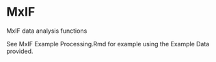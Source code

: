 # MxIF
MxIF data analysis functions

See MxIF Example Processing.Rmd for example using the Example Data provided.
